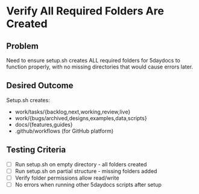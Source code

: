 # Verify All Required Folders Are Created

## Problem
Need to ensure setup.sh creates ALL required folders for 5daydocs to function properly, with no missing directories that would cause errors later.

## Desired Outcome
Setup.sh creates:
- work/tasks/{backlog,next,working,review,live}
- work/{bugs/archived,designs,examples,data,scripts}
- docs/{features,guides}
- .github/workflows (for GitHub platform)

## Testing Criteria
- [ ] Run setup.sh on empty directory - all folders created
- [ ] Run setup.sh on partial structure - missing folders added
- [ ] Verify folder permissions allow read/write
- [ ] No errors when running other 5daydocs scripts after setup
